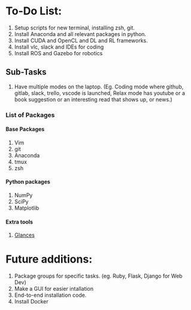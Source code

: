 # To-Do List:

1. Setup scripts for new terminal, installing zsh, git.
2. Install Anaconda and all relevant packages in python.
3. Install CUDA and OpenCL and DL and RL frameworks.
4. Install vlc, slack and IDEs for coding
5. Install ROS and Gazebo for robotics

## Sub-Tasks

1. Have multiple modes on the laptop. (Eg. Coding mode where github, gitlab, slack, trello, vscode is launched, Relax mode has youtube or a book suggestion or an interesting read that shows up, or news.)

### List of Packages

#### Base Packages

1. Vim
2. git
3. Anaconda
4. tmux
5. zsh

#### Python packages

1. NumPy
2. SciPy
3. Matplotlib

#### Extra tools

1. [Glances](https://github.com/nicolargo/glances)

# Future additions:

1. Package groups for specific tasks. (eg. Ruby, Flask, Django for Web Dev)
2. Make a GUI for easier intallation
3. End-to-end installation code.
4. Install Docker

